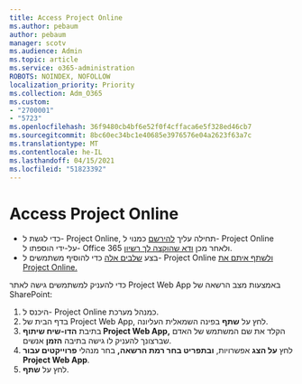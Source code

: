 ```yaml
---
title: Access Project Online
ms.author: pebaum
author: pebaum
manager: scotv
ms.audience: Admin
ms.topic: article
ms.service: o365-administration
ROBOTS: NOINDEX, NOFOLLOW
localization_priority: Priority
ms.collection: Adm_O365
ms.custom:
- "2700001"
- "5723"
ms.openlocfilehash: 36f9480cb4bf6e52f0f4cffaca6e5f328ed46cb7
ms.sourcegitcommit: 8bc60ec34bc1e40685e3976576e04a2623f63a7c
ms.translationtype: MT
ms.contentlocale: he-IL
ms.lasthandoff: 04/15/2021
ms.locfileid: "51823392"
---
```

# <a name="access-project-online"></a>Access Project Online

- כדי לגשת ל- Project Online, תחילה עליך [להירשם](https://docs.microsoft.com/ProjectOnline/get-started-with-project-online) כמנוי ל- Project Online על-ידי הוספתו ל- Office 365 ולאחר מכן [ודא שהוקצה לך רשיון](https://docs.microsoft.com/ProjectOnline/step-1-sign-up-for-project-online#next-make-sure-you-can-get-in).
- בצע [שלבים אלה](https://docs.microsoft.com/ProjectOnline/step-2-add-people-to-project-online) כדי להוסיף משתמשים ל- Project Online [ולשתף איתם את Project Online.](https://docs.microsoft.com/ProjectOnline/step-2-add-people-to-project-online#4-finally-share-project-online-with-the-people-you-added)

כדי להעניק למשתמשים גישה לאתר Project Web App באמצעות מצב הרשאה של SharePoint:

1. היכנס ל- Project Online כמנהל מערכת.
2. בדף הבית של Project Web App, לחץ על **שתף** בפינה השמאלית העליונה.
3. בתיבת **הדו-שיח שיתוף Project Web App,** הקלד את שם המשתמש של האדם שברצונך להעניק לו גישה בתיבה **הזמן** אנשים.
4. לחץ **על הצג** אפשרויות, **ובתפריט בחר רמת הרשאה,** בחר מנהלי **פרוייקטים עבור Project Web App**.
5. לחץ על **שתף**.
